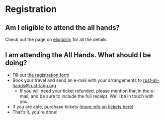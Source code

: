 # Registration

## Am I eligible to attend the all hands?

Check out the page on [eligibility](./eligibility.html) for all the details.

## I am attending the All Hands. What should I be doing?

* Fill out [the registration form](./XXX)
* Book your travel and send an e-mail with your arrangements to <rust-all-hands@rust-lang.org>
  * If you will need your ticket refunded, please mention that in the
    e-mail, and be sure to include the full receipt. We'll be in touch
    with you.
* If you are able, purchase tickets ([more info on tickets here](./tickets.html))
* That's it, you're done!

